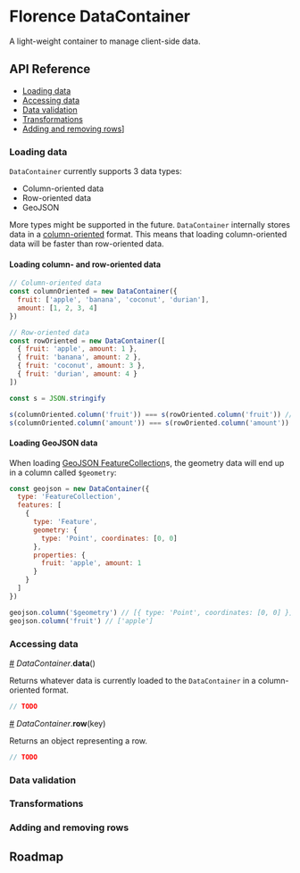 # Florence DataContainer

A light-weight container to manage client-side data.

## API Reference

* [Loading data](#loading-data)
* [Accessing data](#accessing-data)
* [Data validation](#data-validation)
* [Transformations](#transformations)
* [Adding and removing rows](#adding-and-removing-rows)]

### Loading data

`DataContainer` currently supports 3 data types:

- Column-oriented data
- Row-oriented data
- GeoJSON

More types might be supported in the future.
`DataContainer` internally stores data in a [column-oriented](https://www.kdnuggets.com/2017/02/apache-arrow-parquet-columnar-data.html) format.
This means that loading column-oriented data will be faster than row-oriented data.

#### Loading column- and row-oriented data

```js
// Column-oriented data
const columnOriented = new DataContainer({
  fruit: ['apple', 'banana', 'coconut', 'durian'],
  amount: [1, 2, 3, 4]
})

// Row-oriented data
const rowOriented = new DataContainer([
  { fruit: 'apple', amount: 1 },
  { fruit: 'banana', amount: 2 },
  { fruit: 'coconut', amount: 3 },
  { fruit: 'durian', amount: 4 }
])

const s = JSON.stringify

s(columnOriented.column('fruit')) === s(rowOriented.column('fruit')) // true
s(columnOriented.column('amount')) === s(rowOriented.column('amount')) // true

```

#### Loading GeoJSON data

When loading [GeoJSON FeatureCollection](https://tools.ietf.org/html/rfc7946#section-1.5)s, the geometry data will end up in a
column called `$geometry`:

```js
const geojson = new DataContainer({
  type: 'FeatureCollection',
  features: [
    {
      type: 'Feature',
      geometry: {
        type: 'Point', coordinates: [0, 0]
      },
      properties: {
        fruit: 'apple', amount: 1
      }
    }
  ]
})

geojson.column('$geometry') // [{ type: 'Point', coordinates: [0, 0] }]
geojson.column('fruit') // ['apple']

```

### Accessing data

<a name="datacontainer_data" href="#datacontainer_data">#</a> <i>DataContainer</i>.<b>data</b>()

Returns whatever data is currently loaded to the `DataContainer` in a column-oriented format.

```js
// TODO
```

<a name="datacontainer_row" href="#datacontainer_row">#</a> <i>DataContainer</i>.<b>row</b>(key)

Returns an object representing a row.

```js
// TODO
```



### Data validation

### Transformations

### Adding and removing rows

## Roadmap